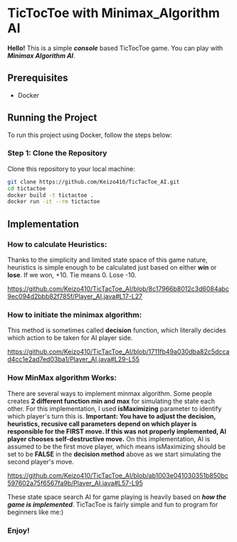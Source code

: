 # TicTocToe with Minimax_Algorithm AI
__Hello!__
This is a simple __*console*__ based TicTocToe game. You can play with ___Minimax Algorithm AI___.

## Prerequisites

- Docker

## Running the Project

To run this project using Docker, follow the steps below:

### Step 1: Clone the Repository

Clone this repository to your local machine:

```sh
git clone https://github.com/Keizo410/TicTacToe_AI.git
cd tictactoe
docker build -t tictactoe .
docker run -it --rm tictactoe

```

## Implementation

### How to calculate Heuristics: 
Thanks to the simplicity and limited state space of this game nature, heuristics is simple enough to be calculated just based on either __win__ or __lose__. 
If we won, +10. Tie means 0. Lose -10. 

https://github.com/Keizo410/TicTacToe_AI/blob/8c17966b8012c3d6084abc9ec094d2bbb82f785f/Player_AI.java#L17-L27

### How to initiate the minimax algorithm:
This method is sometimes called __decision__ function, which literally decides which action to be taken for AI player side.

https://github.com/Keizo410/TicTacToe_AI/blob/1711fb49a030dba82c5dccad4cc1e2ad7ed03ba1/Player_AI.java#L29-L55

### How MinMax algorithm Works:
There are several ways to implement minmax algorithm. Some people creates __2 different function min and max__ for simulating the state each other. For this implementation,
I used __isMaximizing__ parameter to identify which player's turn this is. 
**Important: You have to adjust the decision, heuristics, recusive call parameters depend on which player is responsible for the FIRST move. If this was not properly implemented, AI player chooses self-destructive move.**
On this implementation, AI is assumed to be the first move player, which means isMaximizing should be set to be __FALSE__ in the __decision method__ above as we start simulating the second player's move. 

https://github.com/Keizo410/TicTacToe_AI/blob/ab1003e041030351b850bc597602a75f6567fa9b/Player_AI.java#L57-L95

These state space search AI for game playing is heavily based on ***how the game is implemented***. TicTacToe is fairly simple and fun to program for beginners like me:)

### Enjoy!

